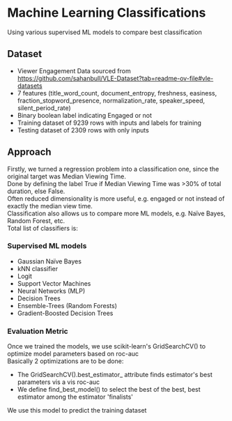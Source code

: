 # Machine Learning Classifications
Using various supervised ML models to compare best classification 

## Dataset
- Viewer Engagement Data sourced from  
https://github.com/sahanbull/VLE-Dataset?tab=readme-ov-file#vle-datasets
- 7 features (title_word_count, document_entropy, freshness, easiness, fraction_stopword_presence, normalization_rate, speaker_speed, silent_period_rate)
- Binary boolean label indicating Engaged or not 
- Training dataset of 9239 rows with inputs and labels for training 
- Testing dataset of 2309 rows with only inputs 

## Approach
Firstly, we turned a regression problem into a classification one, since the original target was Median Viewing Time.  
Done by defining the label True if Median Viewing Time was >30% of total duration, else False.  
Often reduced dimensionality is more useful, e.g. engaged or not instead of exactly the median view time.  
Classification also allows us to compare more ML models, e.g. Naïve Bayes, Random Forest, etc.   
Total list of classifiers is:

### Supervised ML models
- Gaussian Naïve Bayes
- kNN classifier
- Logit
- Support Vector Machines 
- Neural Networks (MLP)
- Decision Trees
- Ensemble-Trees (Random Forests)
- Gradient-Boosted Decision Trees

### Evaluation Metric
Once we trained the models, we use scikit-learn's GridSearchCV() to optimize model parameters based on roc-auc  
Basically 2 optimizations are to be done:  
- The GridSearchCV().best_estimator_ attribute finds estimator's best parameters vis a vis roc-auc
- We define find_best_model() to select the best of the best, best estimator among the estimator 'finalists'

We use this model to predict the training dataset 
